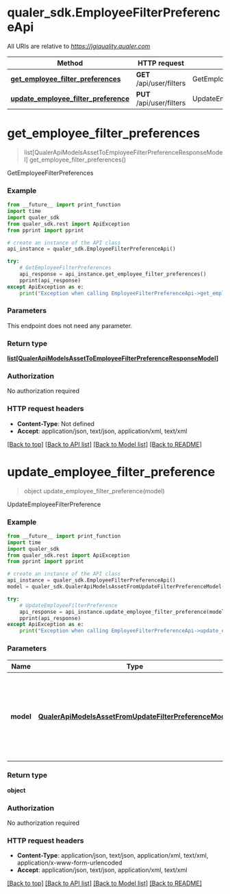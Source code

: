 # qualer_sdk.EmployeeFilterPreferenceApi

All URIs are relative to *https://jgiquality.qualer.com*

Method | HTTP request | Description
------------- | ------------- | -------------
[**get_employee_filter_preferences**](EmployeeFilterPreferenceApi.md#get_employee_filter_preferences) | **GET** /api/user/filters | GetEmployeeFilterPreferences
[**update_employee_filter_preference**](EmployeeFilterPreferenceApi.md#update_employee_filter_preference) | **PUT** /api/user/filters | UpdateEmployeeFilterPreference


# **get_employee_filter_preferences**
> list[QualerApiModelsAssetToEmployeeFilterPreferenceResponseModel] get_employee_filter_preferences()

GetEmployeeFilterPreferences

### Example
```python
from __future__ import print_function
import time
import qualer_sdk
from qualer_sdk.rest import ApiException
from pprint import pprint

# create an instance of the API class
api_instance = qualer_sdk.EmployeeFilterPreferenceApi()

try:
    # GetEmployeeFilterPreferences
    api_response = api_instance.get_employee_filter_preferences()
    pprint(api_response)
except ApiException as e:
    print("Exception when calling EmployeeFilterPreferenceApi->get_employee_filter_preferences: %s\n" % e)
```

### Parameters
This endpoint does not need any parameter.

### Return type

[**list[QualerApiModelsAssetToEmployeeFilterPreferenceResponseModel]**](QualerApiModelsAssetToEmployeeFilterPreferenceResponseModel.md)

### Authorization

No authorization required

### HTTP request headers

 - **Content-Type**: Not defined
 - **Accept**: application/json, text/json, application/xml, text/xml

[[Back to top]](#) [[Back to API list]](../README.md#documentation-for-api-endpoints) [[Back to Model list]](../README.md#documentation-for-models) [[Back to README]](../README.md)

# **update_employee_filter_preference**
> object update_employee_filter_preference(model)

UpdateEmployeeFilterPreference

### Example
```python
from __future__ import print_function
import time
import qualer_sdk
from qualer_sdk.rest import ApiException
from pprint import pprint

# create an instance of the API class
api_instance = qualer_sdk.EmployeeFilterPreferenceApi()
model = qualer_sdk.QualerApiModelsAssetFromUpdateFilterPreferenceModel() # QualerApiModelsAssetFromUpdateFilterPreferenceModel | FilterType: \\  DueForService(AssetsDue), RecentlyServiced(AssetsRecentlyServiced), NotServiced(AssetsNotServiced), \\  RecentlyPurchased(AssetsRecentlyPurchased), WarrantyExpiring(AssetsWarrantyExpires), \\  DueForReplacement(AssetsDueForReplacement), ServicePending(AssetsServicePending) \\                WithinDays: 30                UseDateRange: true, false                StartDate: '2020-01-01' optional                EndDate: '2020-05-31' optional

try:
    # UpdateEmployeeFilterPreference
    api_response = api_instance.update_employee_filter_preference(model)
    pprint(api_response)
except ApiException as e:
    print("Exception when calling EmployeeFilterPreferenceApi->update_employee_filter_preference: %s\n" % e)
```

### Parameters

Name | Type | Description  | Notes
------------- | ------------- | ------------- | -------------
 **model** | [**QualerApiModelsAssetFromUpdateFilterPreferenceModel**](QualerApiModelsAssetFromUpdateFilterPreferenceModel.md)| FilterType: \\  DueForService(AssetsDue), RecentlyServiced(AssetsRecentlyServiced), NotServiced(AssetsNotServiced), \\  RecentlyPurchased(AssetsRecentlyPurchased), WarrantyExpiring(AssetsWarrantyExpires), \\  DueForReplacement(AssetsDueForReplacement), ServicePending(AssetsServicePending) \\                WithinDays: 30                UseDateRange: true, false                StartDate: &#39;2020-01-01&#39; optional                EndDate: &#39;2020-05-31&#39; optional | 

### Return type

**object**

### Authorization

No authorization required

### HTTP request headers

 - **Content-Type**: application/json, text/json, application/xml, text/xml, application/x-www-form-urlencoded
 - **Accept**: application/json, text/json, application/xml, text/xml

[[Back to top]](#) [[Back to API list]](../README.md#documentation-for-api-endpoints) [[Back to Model list]](../README.md#documentation-for-models) [[Back to README]](../README.md)

